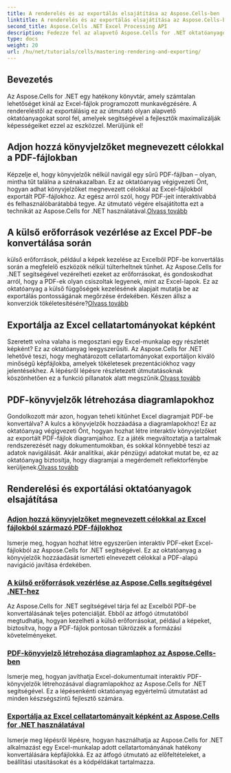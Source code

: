 ```yaml
---
title: A renderelés és az exportálás elsajátítása az Aspose.Cells-ben .NET-hez
linktitle: A renderelés és az exportálás elsajátítása az Aspose.Cells-ben .NET-hez
second_title: Aspose.Cells .NET Excel Processing API
description: Fedezze fel az alapvető Aspose.Cells for .NET oktatóanyagokat, tanulja meg a renderelést, az exportálást, az erőforrások kezelését, a könyvjelzők hozzáadását és még sok mást részletes útmutatóink segítségével.
type: docs
weight: 20
url: /hu/net/tutorials/cells/mastering-rendering-and-exporting/
---
```

## Bevezetés

Az Aspose.Cells for .NET egy hatékony könyvtár, amely számtalan lehetőséget kínál az Excel-fájlok programozott munkavégzésére. A rendereléstől az exportálásig ez az útmutató olyan alapvető oktatóanyagokat sorol fel, amelyek segítségével a fejlesztők maximalizálják képességeiket ezzel az eszközzel. Merüljünk el!

## Adjon hozzá könyvjelzőket megnevezett célokkal a PDF-fájlokban  
 Képzelje el, hogy könyvjelzők nélkül navigál egy sűrű PDF-fájlban – olyan, mintha tűt találna a szénakazalban. Ez az oktatóanyag végigvezeti Önt, hogyan adhat könyvjelzőket megnevezett célokkal az Excel-fájlokból exportált PDF-fájlokhoz. Az egész arról szól, hogy PDF-jeit interaktívabbá és felhasználóbarátabbá tegye. Az útmutató végére elsajátította ezt a technikát az Aspose.Cells for .NET használatával.[Olvass tovább](./add-bookmarks-with-named-destinations/)

## A külső erőforrások vezérlése az Excel PDF-be konvertálása során  
 külső erőforrások, például a képek kezelése az Excelből PDF-be konvertálás során a megfelelő eszközök nélkül túlterheltnek tűnhet. Az Aspose.Cells for .NET segítségével vezérelheti ezeket az erőforrásokat, és gondoskodhat arról, hogy a PDF-ek olyan csiszoltak legyenek, mint az Excel-lapok. Ez az oktatóanyag a külső függőségek kezelésének alapjait mutatja be az exportálás pontosságának megőrzése érdekében. Készen állsz a konverziók tökéletesítésére?[Olvass tovább](./control-external-resources/)

## Exportálja az Excel cellatartományokat képként  
 Szeretett volna valaha is megosztani egy Excel-munkalap egy részletét képként? Ez az oktatóanyag leegyszerűsíti. Az Aspose.Cells for .NET lehetővé teszi, hogy meghatározott cellatartományokat exportáljon kiváló minőségű képfájlokba, amelyek tökéletesek prezentációkhoz vagy jelentésekhez. A lépésről lépésre részletezett útmutatásoknak köszönhetően ez a funkció pillanatok alatt megszűnik.[Olvass tovább](./export-excel-cell-ranges-as-images/)

## PDF-könyvjelzők létrehozása diagramlapokhoz
Gondolkozott már azon, hogyan teheti kitűnhet Excel diagramjait PDF-be konvertálva? A kulcs a könyvjelzők hozzáadása a diagramlapokhoz! Ez az oktatóanyag végigvezeti Önt, hogyan hozhat létre interaktív könyvjelzőket az exportált PDF-fájlok diagramjaihoz. Ez a játék megváltoztatja a tartalmak rendszerezését nagy dokumentumokban, és sokkal könnyebbé teszi az adatok navigálását. Akár analitikai, akár pénzügyi adatokat mutat be, ez az oktatóanyag biztosítja, hogy diagramjai a megérdemelt reflektorfénybe kerüljenek.[Olvass tovább](./creating-pdf-bookmark-for-chart-sheet/)

## Renderelési és exportálási oktatóanyagok elsajátítása
### [Adjon hozzá könyvjelzőket megnevezett célokkal az Excel fájlokból származó PDF-fájlokhoz](./add-bookmarks-with-named-destinations/)
Ismerje meg, hogyan hozhat létre egyszerűen interaktív PDF-eket Excel-fájlokból az Aspose.Cells for .NET segítségével. Ez az oktatóanyag a könyvjelzők hozzáadását ismerteti elnevezett célokkal a PDF-alapú navigáció javítása érdekében.
### [A külső erőforrások vezérlése az Aspose.Cells segítségével .NET-hez](./control-external-resources/)
Az Aspose.Cells for .NET segítségével tárja fel az Excelből PDF-be konvertálásának teljes potenciálját. Ebből az átfogó útmutatóból megtudhatja, hogyan kezelheti a külső erőforrásokat, például a képeket, biztosítva, hogy a PDF-fájlok pontosan tükrözzék a formázási követelményeket.
### [PDF-könyvjelző létrehozása diagramlaphoz az Aspose.Cells-ben](./creating-pdf-bookmark-for-chart-sheet/)
Ismerje meg, hogyan javíthatja Excel-dokumentumait interaktív PDF-könyvjelzők létrehozásával diagramlapokhoz az Aspose.Cells for .NET segítségével. Ez a lépésenkénti oktatóanyag egyértelmű útmutatást ad minden készségszintű fejlesztő számára.
### [Exportálja az Excel cellatartományait képként az Aspose.Cells for .NET használatával](./export-excel-cell-ranges-as-images/)
Ismerje meg lépésről lépésre, hogyan használhatja az Aspose.Cells for .NET alkalmazást egy Excel-munkalap adott cellatartományának hatékony konvertálására képfájlokká. Ez az átfogó útmutató az előfeltételeket, a beállítási utasításokat és a kódpéldákat tartalmazza.